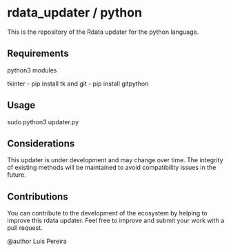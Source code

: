 # rdata_updater / python

This is the repository of the Rdata updater for the python language.

## Requirements

python3 modules

tkinter - pip install tk and git - pip install gitpython
 
## Usage

sudo python3 updater.py

## Considerations
This updater is under development and may change over time. The integrity of existing methods will be maintained to avoid compatibility issues in the future.

## Contributions
You can contribute to the development of the ecosystem by helping to improve this rdata updater. Feel free to improve and submit your work with a pull request.


@author Luis Pereira


